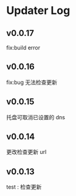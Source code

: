 # Updater Log

## v0.0.17

fix:build error

## v0.0.16

fix:bug 无法检查更新

## v0.0.15

托盘可取消已设置的 dns

## v0.0.14

更改检查更新 url

## v0.0.13

test : 检查更新
